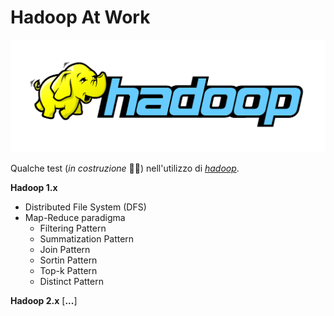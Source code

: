 # Hadoop At Work
<div align="center">
	<img src="https://github.com/mariocuomo/hadoopAtWork/blob/main/img/hadoop-logo.png">
</div>

Qualche test (_in costruzione_ 👷‍♂️) nell'utilizzo di [_hadoop_](https://hadoop.apache.org/).

**Hadoop 1.x**
- Distributed File System (DFS)
- Map-Reduce paradigma
	- Filtering Pattern
	- Summatization Pattern
	- Join Pattern
	- Sortin Pattern
	- Top-k Pattern
	- Distinct Pattern

**Hadoop 2.x**
[**...**]


